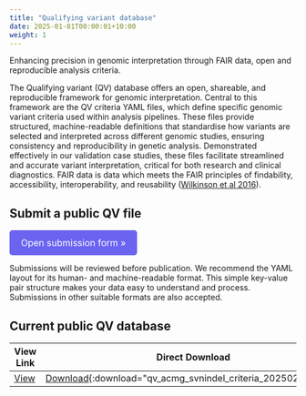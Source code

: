 ```yaml
---
title: "Qualifying variant database"
date: 2025-01-01T00:00:01+10:00
weight: 1
---
```


Enhancing precision in genomic interpretation through FAIR data, open and reproducible analysis criteria.

The Qualifying variant (QV) database offers an open, shareable, and reproducible framework for genomic interpretation. Central to this framework are the QV criteria YAML files, which define specific genomic variant criteria used within analysis pipelines. These files provide structured, machine-readable definitions that standardise how variants are selected and interpreted across different genomic studies, ensuring consistency and reproducibility in genetic analysis. Demonstrated effectively in our validation case studies, these files facilitate streamlined and accurate variant interpretation, critical for both research and clinical diagnostics.
FAIR data is data which meets the FAIR principles of findability, accessibility, interoperability, and reusability
([Wilkinson et al 2016](https://doi.org/10.1038%2FSDATA.2016.18)).

<div class="submission-message">
  <h2>Submit a public QV file</h2>
<style>
.button-link {
  display: inline-block;
  padding: 12px 20px;
  background-color: #6A64F1;
  color: #fff;
  text-decoration: none;
  border-radius: 5px;
  font-size: 16px;
}
.button-link:hover {
  background-color: #5a54d1;
}
</style>

<p><a href="/assets/qv_submission" class="button-link">Open submission form »</a></p>

  <p>Submissions will be reviewed before publication.
    We recommend the YAML layout for its human- and machine-readable format. This simple key-value pair structure makes your data easy to understand and process. Submissions in other suitable formats are also accepted.
  </p>
</div>

## Current public QV database

| View Link | Direct Download | Filename | SHA256 |
| --------- | --------------- | -------- | ------ |
| [View](/assets/qv_database/qv_acmg_svnindel_criteria_20250225.yaml) | [Download](/assets/qv_database/qv_acmg_svnindel_criteria_20250225.yaml){:download="qv_acmg_svnindel_criteria_20250225.yaml"} | qv_acmg_svnindel_criteria_20250225.yaml | `d91fde41a5fff48631adecba38773d619ae8cd5cff9b9b42ef7f5efbd6bbfcdf` |



